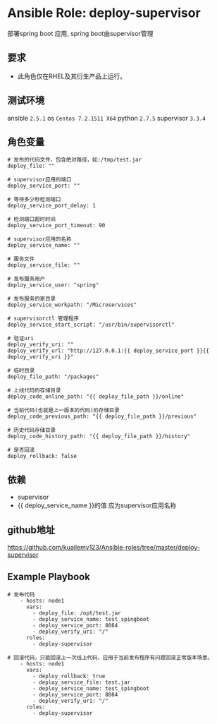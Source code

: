 # Ansible Role: deploy-supervisor

部署spring boot 应用, spring boot由supervisor管理

## 要求

- 此角色仅在RHEL及其衍生产品上运行。

## 测试环境

ansible `2.5.1`
os `Centos 7.2.1511 X64`
python `2.7.5`
supervisor `3.3.4`

## 角色变量
	# 发布的代码文件，包含绝对路径，如:/tmp/test.jar
    deploy_file: ""

    # supervisor应用的端口
    deploy_service_port: ""

    # 等待多少秒检测端口
    deploy_service_port_delay: 1

    # 检测端口超时时间
    deploy_service_port_timeout: 90

    # supervisor应用的名称
    deploy_service_name: ""

    # 服务文件
    deploy_service_file: ""

    # 发布服务用户
    deploy_service_user: "spring"

    # 发布服务的家目录
    deploy_service_workpath: "/Microservices"

    # supervisorctl 管理程序
    deploy_service_start_script: "/usr/bin/supervisorctl"

    # 验证uri
    deploy_verify_uri: ""
    deploy_verify_url: "http://127.0.0.1:{{ deploy_service_port }}{{ deploy_verify_uri }}"

    # 临时目录
    deploy_file_path: "/packages"

    # 上线代码的存储目录
    deploy_code_online_path: "{{ deploy_file_path }}/online"

    # 当前代码(也就是上一版本的代码)的存储目录
    deploy_code_previous_path: "{{ deploy_file_path }}/previous"

    # 历史代码存储目录
    deploy_code_history_path: "{{ deploy_file_path }}/history"

    # 是否回滚
    deploy_rollback: false


## 依赖
- supervisor
- {{ deploy_service_name }}的值 应为supervisor应用名称

## github地址
https://github.com/kuailemy123/Ansible-roles/tree/master/deploy-supervisor

## Example Playbook

    # 发布代码
        - hosts: node1
          vars:
            - deploy_file: /opt/test.jar
            - deploy_service_name: test_spingboot
            - deploy_service_port: 8084
            - deploy_verify_uri: "/"
          roles:
            - deploy-supervisor
      
    # 回滚代码，只能回滚上一次线上代码，应用于当前发布程序有问题回滚正常版本场景。
        - hosts: node1
          vars:
            - deploy_rollback: true
            - deploy_service_file: test.jar
            - deploy_service_name: test_spingboot
            - deploy_service_port: 8084
            - deploy_verify_uri: "/"
          roles:
            - deploy-supervisor

